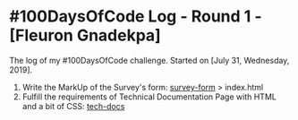 # #100DaysOfCode Log - Round 1 - [Fleuron Gnadekpa]

The log of my #100DaysOfCode challenge. Started on [July 31, Wednesday, 2019].

1. Write the MarkUp of the Survey's form: [survey-form](https://github.com/fleuronvilik/survey-form) > index.html
2. Fulfill the requirements of Technical Documentation Page with HTML and a bit of CSS: [tech-docs](https://github.com/fleuronvilik/tech-docs)
